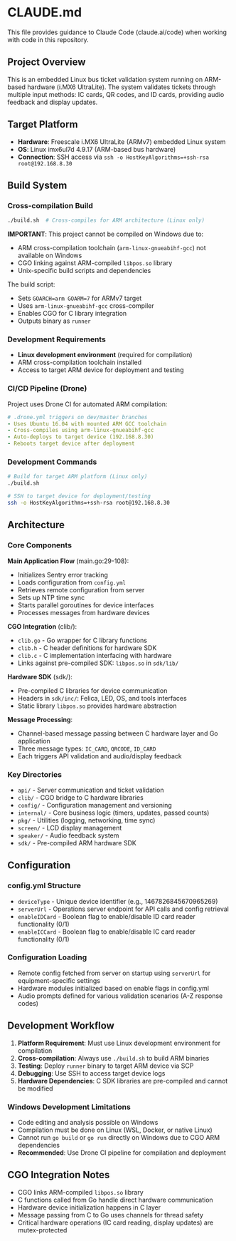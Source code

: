# CLAUDE.md

This file provides guidance to Claude Code (claude.ai/code) when working with code in this repository.

## Project Overview

This is an embedded Linux bus ticket validation system running on ARM-based hardware (i.MX6 UltraLite). The system validates tickets through multiple input methods: IC cards, QR codes, and ID cards, providing audio feedback and display updates.

## Target Platform

- **Hardware**: Freescale i.MX6 UltraLite (ARMv7) embedded Linux system
- **OS**: Linux imx6ul7d 4.9.17 (ARM-based bus hardware)
- **Connection**: SSH access via `ssh -o HostKeyAlgorithms=+ssh-rsa root@192.168.8.30`

## Build System

### Cross-compilation Build
```bash
./build.sh  # Cross-compiles for ARM architecture (Linux only)
```

**IMPORTANT**: This project cannot be compiled on Windows due to:
- ARM cross-compilation toolchain (`arm-linux-gnueabihf-gcc`) not available on Windows
- CGO linking against ARM-compiled `libpos.so` library
- Unix-specific build scripts and dependencies

The build script:
- Sets `GOARCH=arm GOARM=7` for ARMv7 target
- Uses `arm-linux-gnueabihf-gcc` cross-compiler
- Enables CGO for C library integration
- Outputs binary as `runner`

### Development Requirements
- **Linux development environment** (required for compilation)
- ARM cross-compilation toolchain installed
- Access to target ARM device for deployment and testing

### CI/CD Pipeline (Drone)
Project uses Drone CI for automated ARM compilation:
```yaml
# .drone.yml triggers on dev/master branches
- Uses Ubuntu 16.04 with mounted ARM GCC toolchain
- Cross-compiles using arm-linux-gnueabihf-gcc  
- Auto-deploys to target device (192.168.8.30)
- Reboots target device after deployment
```

### Development Commands
```bash
# Build for target ARM platform (Linux only)
./build.sh

# SSH to target device for deployment/testing
ssh -o HostKeyAlgorithms=+ssh-rsa root@192.168.8.30
```

## Architecture

### Core Components

**Main Application Flow** (main.go:29-108):
- Initializes Sentry error tracking
- Loads configuration from `config.yml`
- Retrieves remote configuration from server
- Sets up NTP time sync
- Starts parallel goroutines for device interfaces
- Processes messages from hardware devices

**CGO Integration** (clib/):
- `clib.go` - Go wrapper for C library functions
- `clib.h` - C header definitions for hardware SDK
- `clib.c` - C implementation interfacing with hardware
- Links against pre-compiled SDK: `libpos.so` in `sdk/lib/`

**Hardware SDK** (sdk/):
- Pre-compiled C libraries for device communication
- Headers in `sdk/inc/`: Felica, LED, OS, and tools interfaces
- Static library `libpos.so` provides hardware abstraction

**Message Processing**:
- Channel-based message passing between C hardware layer and Go application
- Three message types: `IC_CARD`, `QRCODE`, `ID_CARD`
- Each triggers API validation and audio/display feedback

### Key Directories

- `api/` - Server communication and ticket validation
- `clib/` - CGO bridge to C hardware libraries  
- `config/` - Configuration management and versioning
- `internal/` - Core business logic (timers, updates, passed counts)
- `pkg/` - Utilities (logging, networking, time sync)
- `screen/` - LCD display management
- `speaker/` - Audio feedback system
- `sdk/` - Pre-compiled ARM hardware SDK

## Configuration

### config.yml Structure
- `deviceType` - Unique device identifier (e.g., 1467826845670965269)
- `serverUrl` - Operations server endpoint for API calls and config retrieval
- `enableIDCard` - Boolean flag to enable/disable ID card reader functionality (0/1)
- `enableICCard` - Boolean flag to enable/disable IC card reader functionality (0/1)

### Configuration Loading
- Remote config fetched from server on startup using `serverUrl` for equipment-specific settings
- Hardware modules initialized based on enable flags in config.yml
- Audio prompts defined for various validation scenarios (A-Z response codes)

## Development Workflow

1. **Platform Requirement**: Must use Linux development environment for compilation
2. **Cross-compilation**: Always use `./build.sh` to build ARM binaries
3. **Testing**: Deploy `runner` binary to target ARM device via SCP
4. **Debugging**: Use SSH to access target device logs  
5. **Hardware Dependencies**: C SDK libraries are pre-compiled and cannot be modified

### Windows Development Limitations
- Code editing and analysis possible on Windows
- Compilation must be done on Linux (WSL, Docker, or native Linux)  
- Cannot run `go build` or `go run` directly on Windows due to CGO ARM dependencies
- **Recommended**: Use Drone CI pipeline for compilation and deployment

## CGO Integration Notes

- CGO links ARM-compiled `libpos.so` library
- C functions called from Go handle direct hardware communication
- Hardware device initialization happens in C layer
- Message passing from C to Go uses channels for thread safety
- Critical hardware operations (IC card reading, display updates) are mutex-protected